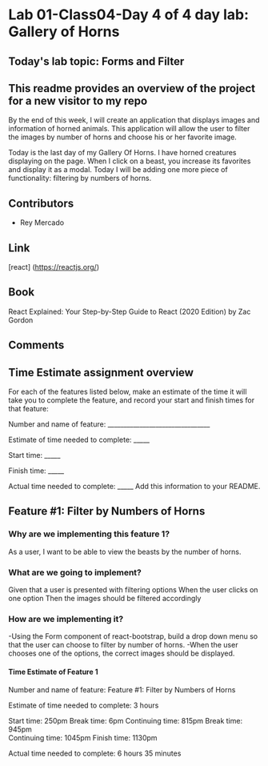 # Lab 01-Class04-Day 4 of 4 day lab: Gallery of Horns

## Today's lab topic: Forms and Filter

## This readme provides an overview of the project for a new visitor to my repo

By the end of this week, I will create an application that displays images and information of horned animals. This application will allow the user to filter the images by number of horns and choose his or her favorite image.

Today is the last day of my Gallery Of Horns. I have horned creatures displaying on the page. When I click on a beast, you increase its favorites and display it as a modal. Today I will be adding one more piece of functionality: filtering by numbers of horns.

## Contributors

- Rey Mercado

## Link

  [react] (https://reactjs.org/)

## Book

  React Explained: Your Step-by-Step Guide to React (2020 Edition) by Zac Gordon

## Comments

## Time Estimate assignment overview

For each of the features listed below, make an estimate of the time it will take you to complete the feature, and record your start and finish times for that feature:

Number and name of feature: ________________________________

Estimate of time needed to complete: _____

Start time: _____

Finish time: _____

Actual time needed to complete: _____
Add this information to your README.

## Feature #1: Filter by Numbers of Horns

### Why are we implementing this feature 1?

As a user, I want to be able to view the beasts by the number of horns.

### What are we going to implement?

Given that a user is presented with filtering options
When the user clicks on one option
Then the images should be filtered accordingly

### How are we implementing it?

-Using the Form component of react-bootstrap, build a drop down menu so that the user can choose to filter by number of horns.
-When the user chooses one of the options, the correct images should be displayed.

#### Time Estimate of Feature 1

Number and name of feature: Feature #1: Filter by Numbers of Horns

Estimate of time needed to complete: 3 hours

Start time: 250pm
Break time: 6pm
Continuing time: 815pm
Break time: 945pm  
Continuing time: 1045pm
Finish time: 1130pm

Actual time needed to complete: 6 hours 35 minutes
